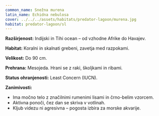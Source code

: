 ```yaml
---
common_name: Snežna murena
latin_name: Echidna nebulosa
cover: ../../../assets/habitats/predator-lagoon/murena.jpg
habitat: predator-lagoon/sl
---
```

**Razširjenost:** Indijski in Tihi ocean – od vzhodne Afrike do Havajev.

**Habitat:** Koralni in skalnati grebeni, zavetja med razpokami.

**Velikost:** Do 90 cm.

**Prehrana:** Mesojeda. Hrani se z raki, školjkami in ribami.

**Status ohranjenosti:** Least Concern (IUCN).

**Zanimivosti:**
- Ima močno telo z značilnimi rumenimi lisami in črno-belim vzorcem.
- Aktivna ponoči, čez dan se skriva v votlinah.
- Kljub videzu ni agresivna – pogosta izbira za morske akvarije.


